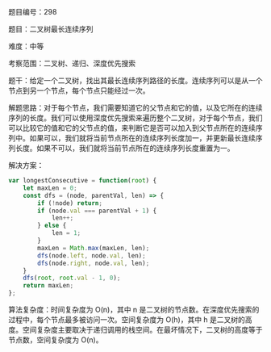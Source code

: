 题目编号：298

题目：二叉树最长连续序列

难度：中等

考察范围：二叉树、递归、深度优先搜索

题干：给定一个二叉树，找出其最长连续序列路径的长度。连续序列可以是从一个节点到另一个节点，每个节点只能经过一次。

解题思路：对于每个节点，我们需要知道它的父节点和它的值，以及它所在的连续序列的长度。我们可以使用深度优先搜索来遍历整个二叉树，对于每个节点，我们可以比较它的值和它的父节点的值，来判断它是否可以加入到父节点所在的连续序列中。如果可以，我们就将当前节点所在的连续序列长度加一，并更新最长连续序列长度。如果不可以，我们就将当前节点所在的连续序列长度重置为一。

解决方案：

```javascript
var longestConsecutive = function(root) {
    let maxLen = 0;
    const dfs = (node, parentVal, len) => {
        if (!node) return;
        if (node.val === parentVal + 1) {
            len++;
        } else {
            len = 1;
        }
        maxLen = Math.max(maxLen, len);
        dfs(node.left, node.val, len);
        dfs(node.right, node.val, len);
    }
    dfs(root, root.val - 1, 0);
    return maxLen;
};
```

算法复杂度：时间复杂度为 O(n)，其中 n 是二叉树的节点数。在深度优先搜索的过程中，每个节点最多被访问一次。空间复杂度为 O(h)，其中 h 是二叉树的高度。空间复杂度主要取决于递归调用的栈空间。在最坏情况下，二叉树的高度等于节点数，空间复杂度为 O(n)。